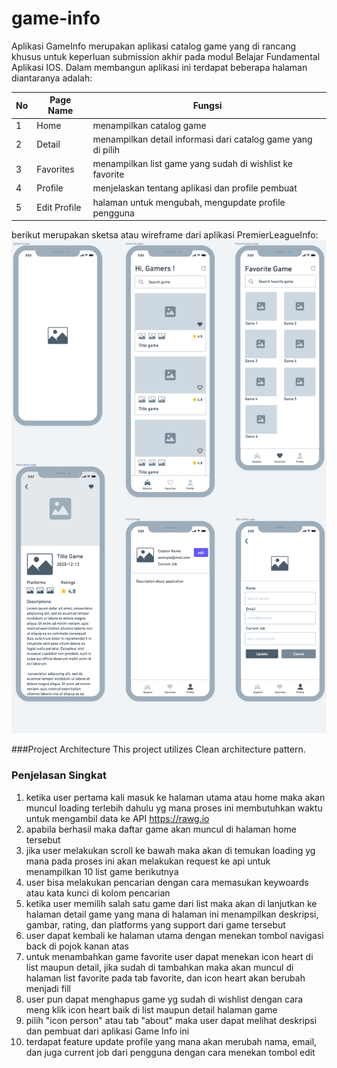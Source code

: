 # game-info

Aplikasi GameInfo merupakan aplikasi catalog game yang di rancang khusus untuk keperluan submission akhir pada modul Belajar Fundamental Aplikasi IOS. Dalam membangun aplikasi ini terdapat beberapa halaman diantaranya adalah:

| No | Page Name                    | Fungsi                                                            |
| -- | -----------------------------| ------------------------------------------------------------------|
| 1  | Home                         | menampilkan catalog game                                          |
| 2  | Detail                       | menampilkan detail informasi dari catalog game yang di pilih      |
| 3  | Favorites                    | menampilkan list game yang sudah di wishlist ke favorite          |
| 4  | Profile                      | menjelaskan tentang aplikasi dan profile pembuat                  |
| 5  | Edit Profile                 | halaman untuk mengubah, mengupdate profile pengguna               |

berikut merupakan sketsa atau wireframe dari aplikasi PremierLeagueInfo:
![RT](WireframeGameInfo.png)

###Project Architecture
This project utilizes Clean architecture pattern.

### Penjelasan Singkat
1. ketika user pertama kali masuk ke halaman utama atau home maka akan muncul loading terlebih dahulu yg mana proses ini membutuhkan waktu untuk mengambil data ke API https://rawg.io
2. apabila berhasil maka daftar game akan muncul di halaman home tersebut
3. jika user melakukan scroll ke bawah maka akan di temukan loading yg mana pada proses ini akan melakukan request ke api untuk menampilkan 10 list game berikutnya
4. user bisa melakukan pencarian dengan cara memasukan keywoards atau kata kunci di kolom pencarian
5. ketika user memilih salah satu game dari list maka akan di lanjutkan ke halaman detail game yang mana di halaman ini menampilkan deskripsi, gambar, rating, dan platforms yang support dari game tersebut
7. user dapat kembali ke halaman utama dengan menekan tombol navigasi back di pojok kanan atas
8. untuk menambahkan game favorite user dapat menekan icon heart di list maupun detail, jika sudah di tambahkan maka akan muncul di halaman list favorite pada tab favorite, dan icon heart akan berubah menjadi fill
9. user pun dapat menghapus game yg sudah di wishlist dengan cara meng klik icon heart baik di list maupun detail halaman game
10. pilih "icon person" atau tab "about" maka user dapat melihat deskripsi dan pembuat dari aplikasi Game Info ini
11. terdapat feature update profile yang mana akan merubah nama, email, dan juga current job dari pengguna dengan cara menekan tombol edit
